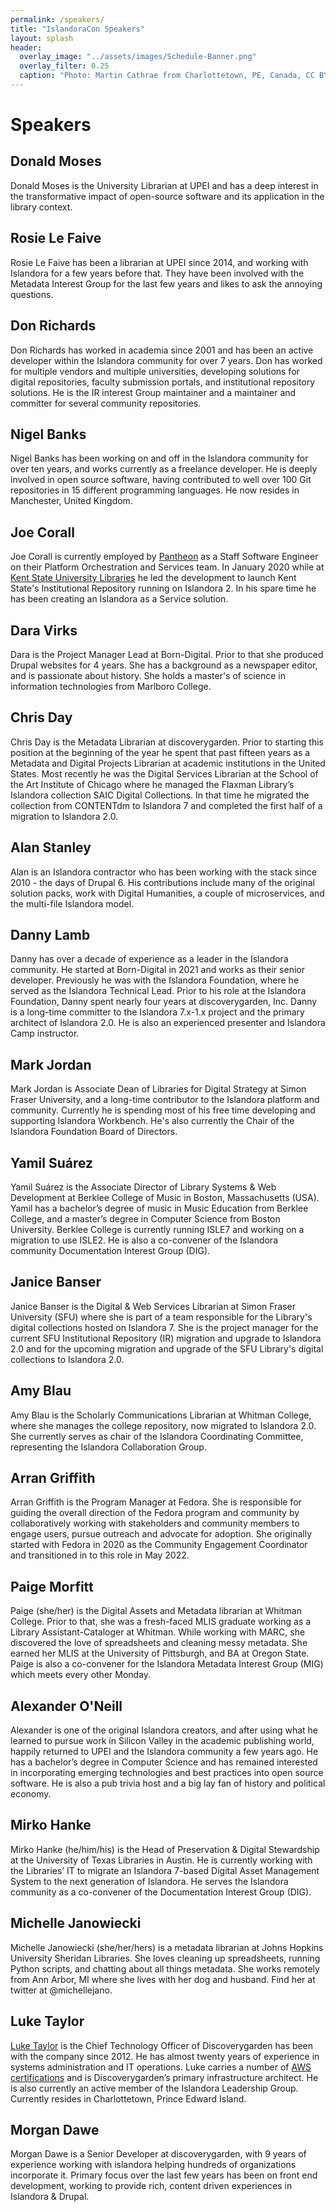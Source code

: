 ```yaml
---
permalink: /speakers/
title: "IslandoraCon Speakers"
layout: splash
header:
  overlay_image: "../assets/images/Schedule-Banner.png"
  overlay_filter: 0.25
  caption: "Photo: Martin Cathrae from Charlottetown, PE, Canada, CC BY-SA 2.0, via Wikimedia Commons"
---
```


# Speakers

## Donald Moses

Donald Moses is the University Librarian at UPEI and has a deep interest in the transformative impact of open-source software and its application in the library context.

##  Rosie Le Faive 

Rosie Le Faive has been a librarian at UPEI since 2014, and working with Islandora for a few years before that. They have been involved with the Metadata Interest Group for the last few years and likes to ask the annoying questions. 

## Don Richards

Don Richards has worked in academia since 2001 and has been an active developer within the Islandora community for over 7 years. Don has worked for multiple vendors and multiple universities, developing solutions for digital repositories, faculty submission portals, and institutional repository solutions. He is the IR interest Group maintainer and a maintainer and committer for several community repositories.

## Nigel Banks

Nigel Banks has been working on and off in the Islandora community for over ten years, and works currently as a freelance developer. He is deeply involved in open source software, having contributed to well over 100 Git repositories in 15 different programming languages. He now resides in Manchester, United Kingdom.

## Joe Corall

Joe Corall is currently employed by [Pantheon](https://pantheon.io/) as a Staff Software Engineer on their Platform Orchestration and Services team. In January 2020 while at [Kent State University Libraries](https://oaks.kent.edu/) he led the development to launch Kent State's Institutional Repository running on Islandora 2. In his spare time he has been creating an Islandora as a Service solution.

## Dara Virks

Dara is the Project Manager Lead at Born-Digital. Prior to that she produced Drupal websites for 4 years. She has a background as a newspaper editor, and is passionate about history. She holds a master's of science in information technologies from Marlboro College.

## Chris Day

Chris Day is the Metadata Librarian at discoverygarden. Prior to starting this position at the beginning of the year he spent that past fifteen years as a Metadata and Digital Projects Librarian at academic institutions in the United States. Most recently he was the Digital Services Librarian at the School of the Art Institute of Chicago where he managed the Flaxman Library’s Islandora collection SAIC Digital Collections. In that time he migrated the collection from CONTENTdm to Islandora 7 and completed the first half of a migration to Islandora 2.0.

## Alan Stanley

Alan is an Islandora contractor who has been working with the stack since 2010 - the days of Drupal 6.  His contributions include many of 
the original solution packs, work with Digital Humanities, a couple of microservices, and the multi-file Islandora model.

## Danny Lamb

Danny has over a decade of experience as a leader in the Islandora community. He started at Born-Digital in 2021 and works as their senior developer.  Previously he was with the Islandora Foundation, where he served as the Islandora Technical Lead. Prior to his role at the Islandora Foundation, Danny spent nearly four years at discoverygarden, Inc. Danny is a long-time committer to the Islandora 7.x-1.x project and the primary architect of Islandora 2.0. He is also an experienced presenter and Islandora Camp instructor.

## Mark Jordan

Mark Jordan is Associate Dean of Libraries for Digital Strategy at Simon Fraser University, and a long-time contributor 
to the Islandora platform and community. Currently he is spending most of his free time developing and supporting Islandora Workbench. 
He's also currently the Chair of the Islandora Foundation Board of Directors.

## Yamil Suárez 
Yamil Suárez is the Associate Director of Library Systems & Web Development at Berklee College of Music in Boston, Massachusetts (USA). Yamil has a bachelor’s degree of music in Music Education from Berklee College, and a master’s degree in Computer Science from Boston University. Berklee College is currently running ISLE7 and working on a migration to use ISLE2. He is also a co-convener of the Islandora community Documentation Interest Group (DIG).

## Janice Banser

Janice Banser is the Digital & Web Services Librarian at Simon Fraser University (SFU) where she is part of a team responsible for the Library's digital collections hosted on Islandora 7. She is the project manager for the current SFU Institutional Repository (IR) migration and upgrade to Islandora 2.0 and for the upcoming migration and upgrade of the SFU Library's digital collections to Islandora 2.0. 

## Amy Blau

Amy Blau is the Scholarly Communications Librarian at Whitman College, where she manages the college repository, now migrated to Islandora 2.0. She currently serves as chair of the Islandora Coordinating Committee, representing the Islandora Collaboration Group. 

## Arran Griffith

Arran Griffith is the Program Manager at Fedora. She is responsible for guiding the overall direction of the Fedora program and community 
by collaboratively working with stakeholders and community members to engage users, pursue outreach and advocate for adoption. She 
originally started with Fedora in 2020 as the Community Engagement Coordinator and transitioned in to this role in May 2022. 

## Paige Morfitt

Paige (she/her) is the Digital Assets and Metadata librarian at Whitman College. Prior to that, she was a fresh-faced MLIS graduate working as a Library Assistant-Cataloger at Whitman. While working with MARC, she discovered the love of spreadsheets and cleaning messy metadata. She earned her MLIS at the University of Pittsburgh, and BA at Oregon State. Paige is also a co-convener for the Islandora Metadata Interest Group (MIG) which meets every other Monday.

## Alexander O'Neill

Alexander is one of the original Islandora creators, and after using what he learned to pursue work in Silicon Valley in the academic publishing world, happily returned to UPEI and the Islandora community a few years ago. He has a bachelor’s degree in Computer Science and has remained interested in incorporating emerging technologies and best practices into open source software. He is also a pub trivia host and a big lay fan of history and political economy.

## Mirko Hanke

Mirko Hanke (he/him/his) is the Head of Preservation & Digital Stewardship at the University of Texas Libraries in Austin. He is currently working with the Libraries’ IT to migrate an Islandora 7-based Digital Asset Management System to the next generation of Islandora. He serves the Islandora community as a co-convener of the Documentation Interest Group (DIG).


## Michelle Janowiecki

Michelle Janowiecki (she/her/hers) is a metadata librarian at Johns Hopkins University Sheridan Libraries. She loves cleaning up spreadsheets, 
running Python scripts, and chatting about all things metadata. She works remotely from Ann Arbor, MI where she lives with her dog and husband. 
Find her at twitter at @michellejano.

## Luke Taylor

[Luke Taylor](https://www.linkedin.com/in/luke-taylor-9008a718b) is the Chief Technology Officer of Discoverygarden has been with the company since 2012. He has almost twenty years of experience in systems administration and  IT operations. Luke carries a number of [AWS certifications](https://www.credly.com/users/luke-taylor.312ab643/badges) and is Discoverygarden’s primary infrastructure architect. He is also currently an active member of the Islandora Leadership Group. Currently resides in Charlottetown, Prince Edward Island.

## Morgan Dawe

Morgan Dawe is a Senior Developer at discoverygarden, with 9 years of experience working with islandora helping hundreds of organizations incorporate it. Primary focus over the last few years has been on front end development, working to provide rich, content driven experiences in Islandora & Drupal.
